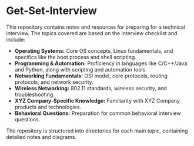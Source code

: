 # Get-Set-Interview

This repository contains notes and resources for preparing for a technical interview. The topics covered are based on the interview checklist and include:

*   **Operating Systems:** Core OS concepts, Linux fundamentals, and specifics like the boot process and shell scripting.
*   **Programming & Automation:** Proficiency in languages like C/C++/Java and Python, along with scripting and automation tools.
*   **Networking Fundamentals:** OSI model, core protocols, routing protocols, and network security.
*   **Wireless Networking:** 802.11 standards, wireless security, and troubleshooting.
*   **XYZ Company-Specific Knowledge:** Familiarity with XYZ Company products and technologies.
*   **Behavioral Questions:** Preparation for common behavioral interview questions.

The repository is structured into directories for each main topic, containing detailed notes and diagrams.
